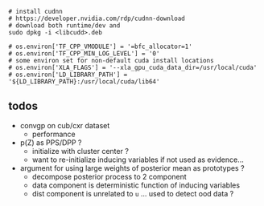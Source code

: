

```
# install cudnn
# https://developer.nvidia.com/rdp/cudnn-download
# download both runtime/dev and
sudo dpkg -i <libcudd>.deb
```


```
# os.environ['TF_CPP_VMODULE'] = '=bfc_allocator=1'
# os.environ['TF_CPP_MIN_LOG_LEVEL'] = '0'
# some environ set for non-default cuda install locations 
# os.environ['XLA_FLAGS'] = '--xla_gpu_cuda_data_dir=/usr/local/cuda'
# os.environ['LD_LIBRARY_PATH'] = '${LD_LIBRARY_PATH}:/usr/local/cuda/lib64'
```


## todos

- convgp on cub/cxr dataset 
    - performance
- p(Z) as PPS/DPP ?
    - initialize with cluster center ?
    - want to re-initialize inducing variables if not used as evidence...
- argument for using large weights of posterior mean as prototypes ?
    - decompose posterior process to 2 component 
    - data component is deterministic function of inducing variables
    - dist component is unrelated to `u` ... used to detect ood data ?

